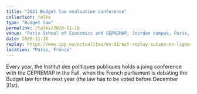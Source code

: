 ```yaml
---
title: "2021 Budget law evaluation conference"
collection: talks
type: "Budget law"
permalink: /talks/2020-11-16
venue: "Paris School of Economics and CEPREMAP, Jourdan campus, Paris, France"
date: 2020-11-16
replay: https://www.ipp.eu/actualites/en-direct-replay-suivez-en-ligne-conference-impact-de-la-crise-et-des-mesures-budgetaires-2020-2021/
location: "Paris, France"
---
```


Every year, the Institut des politiques publiques holds a joing conference with the CEPREMAP in the Fall, when the French parliament is debating the Budget law for the next year (the law has to be voted before December 31st).
